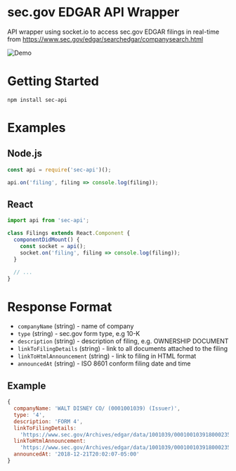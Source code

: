 # sec.gov EDGAR API Wrapper

API wrapper using socket.io
to access sec.gov EDGAR filings in real-time from
https://www.sec.gov/edgar/searchedgar/companysearch.html

![Demo](./demo.gif)

# Getting Started

`npm install sec-api`

# Examples

## Node.js

```js
const api = require('sec-api')();

api.on('filing', filing => console.log(filing));
```

## React

```js
import api from 'sec-api';

class Filings extends React.Component {
  componentDidMount() {
    const socket = api();
    socket.on('filing', filing => console.log(filing));
  }

  // ...
}
```

# Response Format

- `companyName` (string) - name of company
- `type` (string) - sec.gov form type, e.g 10-K
- `description` (string) - description of filing, e.g. OWNERSHIP DOCUMENT
- `linkToFilingDetails` (string) - link to all documents attached to the filing
- `linkToHtmlAnnouncement` (string) - link to filing in HTML format
- `announcedAt` (string) - ISO 8601 conform filing date and time

## Example

```js
{
  companyName: 'WALT DISNEY CO/ (0001001039) (Issuer)',
  type: '4',
  description: 'FORM 4',
  linkToFilingDetails:
    'https://www.sec.gov/Archives/edgar/data/1001039/000100103918000235/0001001039-18-000235-index.htm',
  linkToHtmlAnnouncement:
    'https://www.sec.gov/Archives/edgar/data/1001039/000100103918000235/xslF345X03/wf-form4_154544051056009.xml',
  announcedAt: '2018-12-21T20:02:07-05:00'
}
```
